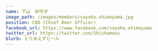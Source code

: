```yaml
---
name: 下山　紗代子
image_path: /images/members/sayoko.shimoyama.jpg
position: CBO (Chief Beer Officer)
facebook_url: https://www.facebook.com/sayoko.shimoyama
twitter_url: https://twitter.com/Shishamous
blurb: とりあえずビール
---
```


